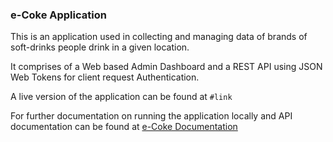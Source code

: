 ### e-Coke Application
This is an application used in collecting and managing data of brands of soft-drinks people drink in a given location.

It comprises of a Web based Admin Dashboard and a REST API using JSON Web Tokens for client request Authentication.

A live version of the application can be found at `#link`

For further documentation on running the application locally and API documentation can be found at [e-Coke Documentation](https://erickmwazonga.github.io/e-Coke)
